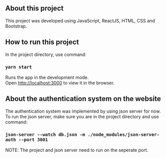 ## About this project
This project was developed using JavaScript, ReactJS, HTML, CSS and Bootstrap.


## How to run this project

In the project directory, use command: 

### `yarn start`

Runs the app in the development mode.\
Open [http://localhost:3000](http://localhost:3000) to view it in the browser.

## About the authentication system on the website

The authentication system was implemented by using json server for now. \
To run the json server, make sure you are in the project directory and use command:

### `json-server --watch db.json -m ./node_modules/json-server-auth --port 3001  `

NOTE: The project and json server need to run on the seperate port. 
